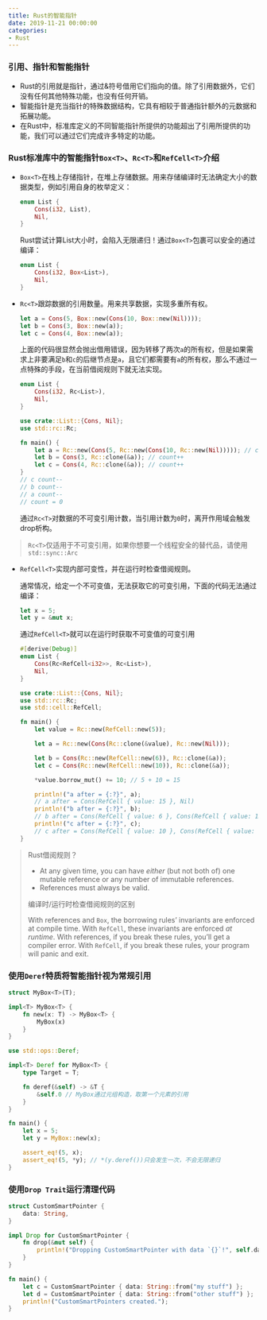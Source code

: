 ```yaml
---
title: Rust的智能指针
date: 2019-11-21 00:00:00
categories:
- Rust
---
```


### 引用、指针和智能指针

* Rust的引用就是指针，通过&符号借用它们指向的值。除了引用数据外，它们没有任何其他特殊功能，也没有任何开销。
* 智能指针是充当指针的特殊数据结构，它具有相较于普通指针额外的元数据和拓展功能。
* 在Rust中，标准库定义的不同智能指针所提供的功能超出了引用所提供的功能，我们可以通过它们完成许多特定的功能。

<!-- more -->

### Rust标准库中的智能指针`Box<T>`、`Rc<T>`和`RefCell<T>`介绍

* `Box<T>`在栈上存储指针，在堆上存储数据。用来存储编译时无法确定大小的数据类型，例如引用自身的枚举定义：

  ```rust
  enum List {
      Cons(i32, List),
      Nil,
  }
  ```

  Rust尝试计算List大小时，会陷入无限递归！通过`Box<T>`包裹可以安全的通过编译：

  ```rust
  enum List {
      Cons(i32, Box<List>),
      Nil,
  }
  ```

* `Rc<T>`跟踪数据的引用数量。用来共享数据，实现多重所有权。

  ```rust
  let a = Cons(5, Box::new(Cons(10, Box::new(Nil))));
  let b = Cons(3, Box::new(a));
  let c = Cons(4, Box::new(a));
  ```

  上面的代码很显然会抛出借用错误，因为转移了两次`a`的所有权，但是如果需求上非要满足`b`和`c`的后继节点是`a`，且它们都需要有`a`的所有权，那么不通过一点特殊的手段，在当前借阅规则下就无法实现。

  ```rust
  enum List {
      Cons(i32, Rc<List>),
      Nil,
  }
  
  use crate::List::{Cons, Nil};
  use std::rc::Rc;
  
  fn main() {
      let a = Rc::new(Cons(5, Rc::new(Cons(10, Rc::new(Nil))))); // count = 1
      let b = Cons(3, Rc::clone(&a)); // count++
      let c = Cons(4, Rc::clone(&a)); // count++
  }
  // c count--
  // b count--
  // a count--
  // count = 0
  ```

  通过`Rc<T>`对数据的不可变引用计数，当引用计数为`0`时，离开作用域会触发drop析构。

> `Rc<T>`仅适用于不可变引用，如果你想要一个线程安全的替代品，请使用`std::sync::Arc`

* `RefCell<T>`实现内部可变性，并在运行时检查借阅规则。

  通常情况，给定一个不可变值，无法获取它的可变引用，下面的代码无法通过编译：

  ```rust
  let x = 5;
  let y = &mut x;
  ```

  通过`RefCell<T>`就可以在运行时获取不可变值的可变引用

  ```rust
  #[derive(Debug)]
  enum List {
      Cons(Rc<RefCell<i32>>, Rc<List>),
      Nil,
  }
  
  use crate::List::{Cons, Nil};
  use std::rc::Rc;
  use std::cell::RefCell;
  
  fn main() {
      let value = Rc::new(RefCell::new(5));
  
      let a = Rc::new(Cons(Rc::clone(&value), Rc::new(Nil)));
  
      let b = Cons(Rc::new(RefCell::new(6)), Rc::clone(&a));
      let c = Cons(Rc::new(RefCell::new(10)), Rc::clone(&a));
  
      *value.borrow_mut() += 10; // 5 + 10 = 15
  
      println!("a after = {:?}", a);
      // a after = Cons(RefCell { value: 15 }, Nil)
      println!("b after = {:?}", b);
      // b after = Cons(RefCell { value: 6 }, Cons(RefCell { value: 15 }, Nil))
      println!("c after = {:?}", c);
      // c after = Cons(RefCell { value: 10 }, Cons(RefCell { value: 15 }, Nil))
  }
  ```

> Rust借阅规则？
>
> * At any given time, you can have *either* (but not both of) one mutable reference or any number of immutable references.
> * References must always be valid.
>
> 编译时/运行时检查借阅规则的区别
>
> With references and `Box`, the borrowing rules’ invariants are enforced at compile time. With `RefCell`, these invariants are enforced *at runtime*. With references, if you break these rules, you’ll get a compiler error. With `RefCell`, if you break these rules, your program will panic and exit.

### 使用`Deref`特质将智能指针视为常规引用

```rust
struct MyBox<T>(T);

impl<T> MyBox<T> {
    fn new(x: T) -> MyBox<T> {
        MyBox(x)
    }
}

use std::ops::Deref;

impl<T> Deref for MyBox<T> {
    type Target = T;

    fn deref(&self) -> &T {
        &self.0 // MyBox通过元组构造，取第一个元素的引用
    }
}

fn main() {
    let x = 5;
    let y = MyBox::new(x);

    assert_eq!(5, x);
    assert_eq!(5, *y); // *(y.deref())只会发生一次，不会无限递归
}
```

### 使用`Drop Trait`运行清理代码

```rust
struct CustomSmartPointer {
    data: String,
}

impl Drop for CustomSmartPointer {
    fn drop(&mut self) {
        println!("Dropping CustomSmartPointer with data `{}`!", self.data);
    }
}

fn main() {
    let c = CustomSmartPointer { data: String::from("my stuff") };
    let d = CustomSmartPointer { data: String::from("other stuff") };
    println!("CustomSmartPointers created.");
}
```
